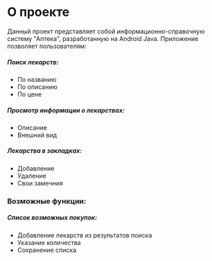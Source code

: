 # О проекте
Данный проект представляет собой информационно-справочную систему "Аптека", разработанную на Android Java. Приложение позволяет пользователям:

##### Поиск лекарств:
- По названию
- По описанию
- По цене

##### Просмотр информации о лекарствах:
- Описание
- Внешний вид

##### Лекарства в закладках:
- Добавление
- Удаление
- Свои замечния

### Возможные функции:
##### Список возможных покупок:
- Добавление лекарств из результатов поиска
- Указание количества
- Сохранение списка
